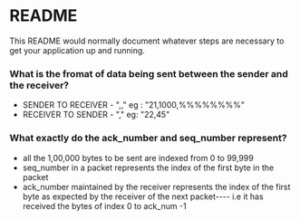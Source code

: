 # README #

This README would normally document whatever steps are necessary to get your application up and running.

### What is the fromat of data being sent between the sender and the receiver? ###

* SENDER TO RECEIVER - "<sequence num>,<packet size>,<dummy data>" eg : "21,1000,%%%%%%%%"
* RECEIVER TO SENDER - "<sequence num>,<ack number>" eg: "22,45"

### What exactly do the ack_number and seq_number represent? ###
* all the 1,00,000 bytes to be sent are indexed from 0 to 99,999
* seq_number in a packet represents the index of the first byte in the packet
* ack_number maintained by the receiver represents the index of the first byte as expected by the receiver of the next packet---- i.e it has received the bytes 
of index 0 to ack_num -1
 